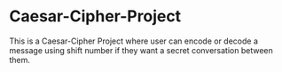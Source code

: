 # Caesar-Cipher-Project
This is a Caesar-Cipher Project where user can encode or decode a message using shift number if they want a secret conversation between  them.

